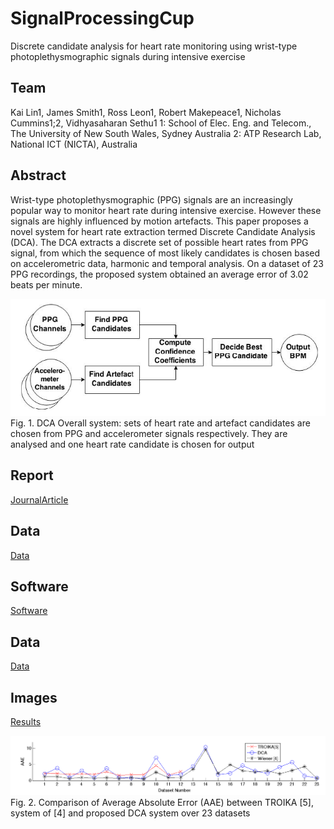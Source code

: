 # SignalProcessingCup
Discrete candidate analysis for heart rate monitoring using wrist-type photoplethysmographic signals during intensive exercise

## Team
Kai Lin1, James Smith1, Ross Leon1, Robert Makepeace1, Nicholas Cummins1;2, Vidhyasaharan Sethu1
1: School of Elec. Eng. and Telecom., The University of New South Wales, Sydney Australia
2: ATP Research Lab, National ICT (NICTA), Australia

## Abstract
Wrist-type photoplethysmographic (PPG) signals are an increasingly popular way to monitor heart rate during intensive exercise. However these signals are highly influenced by motion artefacts. This paper proposes a novel system for heart rate extraction termed Discrete Candidate Analysis (DCA). The DCA extracts a discrete set of possible heart rates from PPG signal, from which the sequence of most likely candidates is chosen based on accelerometric data, harmonic and temporal analysis. On a dataset of 23 PPG recordings, the proposed system obtained an average error of 3.02 beats per minute.

![BFunctional Diagram](/Assets/FunctionalDiagram.PNG)
Fig. 1. DCA Overall system: sets of heart rate and artefact candidates are chosen from PPG and accelerometer signals respectively. They are analysed and one heart rate candidate is chosen for output
## Report
[JournalArticle](/Assets/JournalArticle.pdf)

## Data
[Data](/Data)

## Software
[Software](/Software)

## Data
[Data](/Data)

## Images
[Results](/Results)

![Results](/Assets/Results.PNG)
Fig. 2. Comparison of Average Absolute Error (AAE) between TROIKA [5], system of [4] and proposed DCA system over 23 datasets
